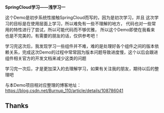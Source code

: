 **SpringCloud学习——浅学习一**

这个Demo是初步系统性接触SpringCloud而写的，因为是初次学习，并且
这次学习的目标是在使用层面上学习，所以难免有一些不理解的地方，
代码也对一些常用的特性进行了尝试，所以可能代码而不够优雅，
所以这个Demo即使在我看来也是不完美的，有需要的朋友的话，仅供参考吧！

学习完这次后，我发现学习一些组件并不难，难的是处理好各个组件之间的版本依赖关系，完成这次Demo的过程中常常因为版本问题导致进度慢，这个以后会跟进组件相关官方的开发文档来减少这类的问题

学习完一次后，才是更加深入的去理解学习，如果有关注我的朋友，期待以后的整理吧

与本Demo项目相对应整理的博客地址：https://blog.csdn.net/Burnup_110/article/details/108786041

## Thanks